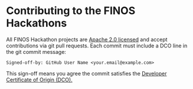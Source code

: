 # Contributing to the FINOS Hackathons

All FINOS Hackathon projects are [Apache 2.0 licensed](LICENSE) and accept contributions via git pull requests. Each commit must include a DCO line in the git commit message:

`Signed-off-by: GitHub User Name <your.email@example.com>`

This sign-off means you agree the commit satisfies the
[Developer Certificate of Origin (DCO).](https://developercertificate.org/)
